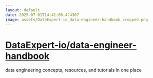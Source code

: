 ```yaml
---
layout: default
date: 2025-07-01T14:41:08.424307
image: assets/DataExpert-io_data-engineer-handbook_cropped.png
---
```


# [DataExpert-io/data-engineer-handbook](https://github.com/DataExpert-io/data-engineer-handbook)

data engineering concepts, resources, and tutorials in one place

